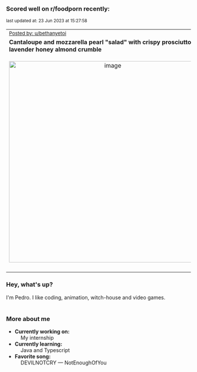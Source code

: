 ### Scored well on r/foodporn recently:

<p align="left"><sub>last updated at: 23 Jun 2023 at 15:27:58</sub></p>

|   |
| --- |
| <sub>[Posted by: u/bethanyetoi][source]</sub> |
| **Cantaloupe and mozzarella pearl "salad" with crispy prosciutto and lavender honey almond crumble** | 
|<p align="center"> <img alt="image" src="https://i.redd.it/t6f9ulcec27b1.jpg" width="550" /> </p>|
|   |

### Hey, what's up?

I'm Pedro. I like coding, animation, witch-house and video games.<br><br>

### More about me
- **Currently working on:**  
&nbsp;&nbsp;&nbsp;&nbsp;My internship
- **Currently learning:**  
&nbsp;&nbsp;&nbsp;&nbsp;Java and Typescript
- **Favorite song:**  
&nbsp;&nbsp;&nbsp;&nbsp;DEVILNOTCRY — NotEnoughOfYou<br><br>

  



  
  
  
[linkedin]: https://linkedin.com/in/pedro-h-r-gomes-8a487b14a/
[gmail]: mailto:pilique11@gmail.com
[source]: https://reddit.com/r/FoodPorn/comments/14dv21p/cantaloupe_and_mozzarella_pearl_salad_with_crispy/
[redditAPI]: https://www.reddit.com/dev/api/